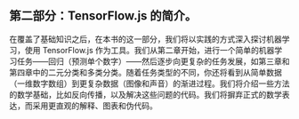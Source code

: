 ## 第二部分：TensorFlow.js 的简介。

在覆盖了基础知识之后，在本书的这一部分，我们将以实践的方式深入探讨机器学习，使用 TensorFlow.js 作为工具。我们从第二章开始，进行一个简单的机器学习任务——回归（预测单个数字）——然后逐步向更复杂的任务发展，如第三章和第四章中的二元分类和多类分类。随着任务类型的不同，你还将看到从简单数据（一维数字数组）到更复杂数据（图像和声音）的渐进过程。我们将介绍一些方法的数学基础，比如反向传播，以及解决这些问题的代码。我们将摒弃正式的数学表达，而采用更直观的解释、图表和伪代码。
